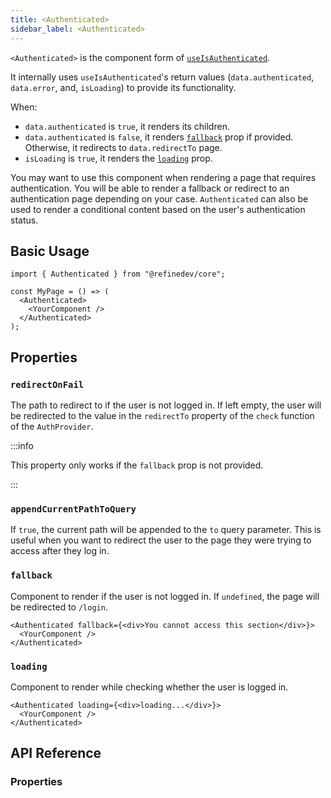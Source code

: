 ```yaml
---
title: <Authenticated>
sidebar_label: <Authenticated>
---
```


`<Authenticated>` is the component form of [`useIsAuthenticated`][use-is-authenticated].

It internally uses `useIsAuthenticated`'s return values (`data.authenticated`, `data.error`, and, `isLoading`) to provide its functionality.

When:

- `data.authenticated` is `true`, it renders its children.
- `data.authenticated` is `false`, it renders [`fallback`](#fallback) prop if provided. Otherwise, it redirects to `data.redirectTo` page.
- `isLoading` is `true`, it renders the [`loading`](#loading) prop.

You may want to use this component when rendering a page that requires authentication. You will be able to render a fallback or redirect to an authentication page depending on your case. `Authenticated` can also be used to render a conditional content based on the user's authentication status.

## Basic Usage

```tsx
import { Authenticated } from "@refinedev/core";

const MyPage = () => (
  <Authenticated>
    <YourComponent />
  </Authenticated>
);
```

## Properties

### `redirectOnFail`

The path to redirect to if the user is not logged in. If left empty, the user will be redirected to the value in the `redirectTo` property of the `check` function of the `AuthProvider`.

:::info

This property only works if the `fallback` prop is not provided.

:::

### `appendCurrentPathToQuery`

If `true`, the current path will be appended to the `to` query parameter. This is useful when you want to redirect the user to the page they were trying to access after they log in.

### `fallback`

Component to render if the user is not logged in. If `undefined`, the page will be redirected to `/login`.

```tsx
<Authenticated fallback={<div>You cannot access this section</div>}>
  <YourComponent />
</Authenticated>
```

### `loading`

Component to render while checking whether the user is logged in.

```tsx
<Authenticated loading={<div>loading...</div>}>
  <YourComponent />
</Authenticated>
```

## API Reference

### Properties

<PropsTable module="@refinedev/core/Authenticated"/>

[use-is-authenticated]: /docs/core/hooks/auth/use-is-authenticated
